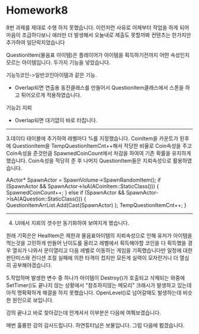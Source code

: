 # Homework8

8번 과제를 제대로 수행 하지 못했습니다.
이런저런 사유로 어제부터 작업을 하게 되어 마음이 조급하다보니 애러만 더 발생해서 오늘내로 제출도 못할까봐 
컨텐츠는 한가지만 추가하여 일단락지었습니다

QuestionItem(물음표 아이템)은 플레이어가 아이템을 획득하기전까지 어떤 속성인지 모르는 아이템입니다.
두가지 기능을 넣었습니다.

기능1)코인->일반코인아이템과 같은 기능.
- Overlap되면  연출용 동전클래스를 만들어서 QuestionItem클래스에서 스폰을 하고
 튀어오르게 적용하였습니다. 

기능2) 지뢰
 - Overlap되면 대기없이 바로 터집니다.

--------------------------------------------------------------------------------------------
 3.데이타 테이블에 추가하여 레벨마다 %를 지정했습니다.
 CoinItem을 카운트가 된후에 QuestionItem을 TempQuestionItemCnt++해서 적당한 비율로 Coin속성을 주고
 Coin속성을 준것만큼 SpawnedCoinCount에서 차감을 하여여 기존 확률을 유지하게 했습니다.
 Coin속성을 적당히 준 후 나머지 QuestionItem들은 지뢰속성으로 활용하였습니다.

AActor* SpawnActor = SpawnVolume->SpawnRandomItem();
if (SpawnActor && SpawnActor->IsA(ACoinItem::StaticClass()))
{
    SpawnedCoinCount++;
}
else if (SpawnActor && SpawnActor->IsA(AQuestion::StaticClass()))
{
    QuestionItemArrList.Add(Cast<AQuestion>(SpawnActor) );
    TempQuestionItemCnt++;
}

---------------------------------------------------------------------------------------------

4. UI에서 지뢰의 갯수만 동기화하여 보여지게 했습니다. 

원래 기획은은 HealItem은 제한과 물음표아이템의 지뢰속성으로 인해 유저가 아이템을 먹는것을 고민하게 만들어 난이도를 올리고 레벨에서 
획득해야할 코인을 다 획득했을 경우 열쇠가 나와서 문이열리고 다음 레벨로 이동하는 게임을 기획했습니다만
일정에 대한 판단미스와 컨디션 조절 실패에 의한 타격이 컸지만 모든게 실력이 모자란거니 더 열심히 공부해야겠습니다.



5.작업하며 발생한 변수 중 하나가 아이템이 Destroy()가 호출되고 삭제되는 와중에 SetTimer()도 끝나지 않는 상황에서 "참조하지않는 메모리" 크래시가 
발생하고 있는데 아직 명확확하게 해결을 하지 못했습니다. 
OpenLevel()로 넘어갈때도 발생하는데 비슷한 원인으로 보입니다.

강의 끝나고 바로 찾아갔는데 안계셔서 이부분은 다음에 여쭤보겠습니다.

매번 훌륭한 강의 감사드립니다. 하연튜터님은 보물입니다.  그럼 다음에 뵙겠습니다.
